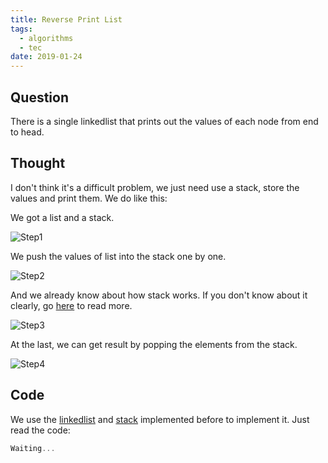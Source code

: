 ```yaml
---
title: Reverse Print List
tags:
  - algorithms
  - tec
date: 2019-01-24
---
```


## Question

There is a single linkedlist that prints out the values of each node from end to head.

## Thought

I don't think it's a difficult problem, we just need use a stack, store the values and print them.
We do like this:

We got a list and a stack.

![Step1](https://sherlockblaze.com/resources/img/cs/reverse_print_list/step1.png)

We push the values of list into the stack one by one.

![Step2](https://sherlockblaze.com/resources/img/cs/reverse_print_list/step2.png)

And we already know about how stack works. If you don't know about it clearly, go [here](../../../data_structures/doc/lists/Stack.md#Stack) to read more.

![Step3](https://sherlockblaze.com/resources/img/cs/reverse_print_list/step3.png)

At the last, we can get result by popping the elements from the stack.

![Step4](https://sherlockblaze.com/resources/img/cs/reverse_print_list/step4.png)

## Code

We use the [linkedlist](https://sherlockblaze.com/2019/01/21/computer_science/data_structures/LinkedList/) and [stack](https://sherlockblaze.com/2019/01/21/computer_science/data_structures/Stack/) implemented before to implement it. Just read the code:

```c
Waiting...
```
